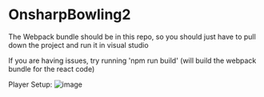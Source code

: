 # OnsharpBowling2

The Webpack bundle should be in this repo, so you should just have to pull down the project and run it in visual studio

If you are having issues, try running 'npm run build' (will build the webpack bundle for the react code)

Player Setup:
![image](https://github.com/swaygibb/OnsharpBowling2/assets/8303711/8c44c193-5111-451c-9bfb-e4063a3f28bc)
